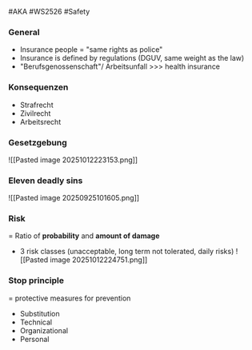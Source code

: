 #AKA #WS2526 #Safety
### General
- Insurance people = "same rights as police"
- Insurance is defined by regulations (DGUV, same weight as the law)
- "Berufsgenossenschaft"/ Arbeitsunfall >>> health insurance
### Konsequenzen 
- Strafrecht
- Zivilrecht
- Arbeitsrecht
### Gesetzgebung 
![[Pasted image 20251012223153.png]]
### Eleven deadly sins
![[Pasted image 20250925101605.png]]
### Risk
= Ratio of **probability** and **amount of damage**
- 3 risk classes (unacceptable, long term not tolerated, daily risks)
![[Pasted image 20251012224751.png]]
### Stop principle
= protective measures for prevention
- Substitution
- Technical
- Organizational
- Personal
